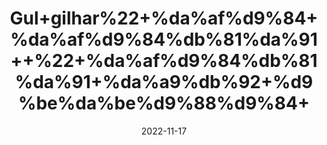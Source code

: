 ---
title: 'Gul+gilhar%22+%da%af%d9%84+%da%af%d9%84%db%81%da%91++%22+%da%af%d9%84%db%81%da%91+%da%a9%db%92+%d9%be%da%be%d9%88%d9%84+'
date: '2022-11-17' 
metatag: '' 
inventory: '0' 
draft: false 
# meta description 
shortDescripton: ''
description: 'Flower+%d9%be%da%be%d9%88%d9%84'
longdescription: ''
tags: ''
brand: ''
subCategory: ''
sellCount: '0'
featured: True
# product Price
price: '100.0'
# Product Short Description
shortDescription: ''
productID: 'DF2B0CD6-B247-ED11-996A-005056B3A416'
type: 'products'
category: 'Flower+%d9%be%da%be%d9%88%d9%84' 
thumnailproduct: 'https://eraconnect.blob.core.windows.net/product-images/aminsaddiquidawakhana/08bacc67-f969-4e52-ab8e-4e482239d0e5.webp' 
images:
  - image: 'https://eraconnect.blob.core.windows.net/product-images/aminsaddiquidawakhana/08bacc67-f969-4e52-ab8e-4e482239d0e5.webp'  
Variants:
---